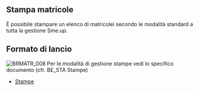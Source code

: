 ## Stampa matricole
È possibile stampare un elenco di matricolei secondo le modalità standard a tutta la gestione Sme.up.
## Formato di lancio
![BRMATR_008](http://localhost:3000/immagini/MBDOC_OGG-P_BRTM51/BRMATR_008.png)
Per le modalità di gestione stampe vedi lo specifico documento (cfr. B£_STA Stampe)
- [Stampe](Sorgenti/DOC_OPE/TA/B£AMO/B£_STA)
